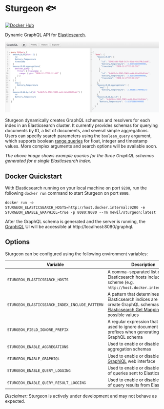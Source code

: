 # Sturgeon :fish:

[![Docker Hub](https://img.shields.io/docker/pulls/mewil/sturgeon.svg)](https://hub.docker.com/repository/docker/mewil/sturgeon)

Dynamic GraphQL API for [Elasticsearch](https://elastic.co/).

![GraphQL Explorer](screenshot.png)

Sturgeon dynamically creates GraphQL schemas and resolvers for each index in an Elasticsearch cluster.
It currently provides schemas for querying documents by ID, a list of documents, and several simple aggregations.
Users can specify search parameters using the `boolean_query` argument, which supports boolean [range queries](https://www.elastic.co/guide/en/elasticsearch/reference/current/query-dsl-range-query.html) for float, integer and timestamp values.
More complex arguments and search options will be available soon.

_The above image shows example queries for the three GraphQL schemas generated for a single Elasticsearch index._ 

## Docker Quickstart

With Elasticsearch running on your local machine on port `9200`, run the following `docker run` command to start Sturgeon on
port `8080`. 
```shell script
docker run -e STURGEON_ELASTICSEARCH_HOSTS=http://host.docker.internal:9200 -e STURGEON_ENABLE_GRAPHIQL=true -p 8080:8080 --rm mewil/sturgeon:latest 
```
After the GraphQL schema is generated and the server is running, the [GraphiQL](https://github.com/graphql/graphiql) UI will be accessible at http://localhost:8080/graphql.

## Options

Sturgeon can be configured using the following environment variables:

| Variable                                       | Description                                                                                                                                                                                                                                    | Default |
| ---------------------------------------------- | ---------------------------------------------------------------------------------------------------------------------------------------------------------------------------------------------------------------------------------------------- | ------- |
| `STURGEON_ELASTICSEARCH_HOSTS`                 | A comma-separated list of Elasticsearch hosts including URL scheme (e.g. `http://host.docker.internal:9200`)                                                                                                                                   | `[] `   |
| `STURGEON_ELASTICSEARCH_INDEX_INCLUDE_PATTERN` | A pattern that determines which Elasticsearch indices are used to create GraphQL schemas, see the [Elasticsearch Get Mapping API](https://www.elastic.co/guide/en/elasticsearch/reference/master/indices-get-mapping.html) for possible values | `"*"`   |
| `STURGEON_FIELD_IGNORE_PREFIX`                 | A regular expression that can be used to ignore document field prefixes when generating a GraphQL schema                                                                                                                                       | `".*"`  |
| `STURGEON_ENABLE_AGGREGATIONS`                 | Used to enable or disable aggregation schemas                                                                                                                                                                                                  | `true`  |
| `STURGEON_ENABLE_GRAPHIQL`                     | Used to enable or disable a [GraphiQL](https://github.com/graphql/graphiql) web interface                                                                                                                                                      | `false` |
| `STURGEON_ENABLE_QUERY_LOGGING`                | Used to enable or disable logging of queries sent to Elasticsearch                                                                                                                                                                             | `true`  |
| `STURGEON_ENABLE_QUERY_RESULT_LOGGING`         | Used to enable or disable logging of query results from Elasticsearch                                                                                                                                                                          | `true`  |


_Disclaimer:_ Sturgeon is actively under development and may not behave as expected.